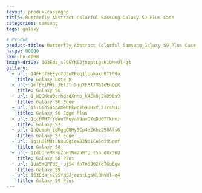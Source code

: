 ```yaml
---
layout: produk-casinghp
title: Butterfly Abstract Colorful Samsung Galaxy S9 Plus Case
categories: samsung
tags: galaxy

# Produk
product-title: Butterfly Abstract Colorful Samsung Galaxy S9 Plus Case
harga: 90000
sku: hn-4000
image-drive: 163Eda_s79SYNSJjozptLgsK1QMvUl-q4
gallery:
  - url: 14FKb7SEEyc2dzuPPeq1lpukaxLBTtG9o
    title: Galaxy Note 8
  - url: 1mfEeiMHiuJEl3t-5jgXF8I7M5teEnQpR
    title: Galaxy S6
  - url: 1_WDCKeW0erhdzdXnMo_k4Ek8jZvD98s9
    title: Galaxy S6 Edge
  - url: 1lIGThS9opAmeDPkwc7b9UHxV_21rsMsI
    title: Galaxy S6 Edge Plus
  - url: 1ccH7H7fYeWnCPoyat9mvOYqDd6TYkrmz
    title: Galaxy S7
  - url: 1hQusph_idMggG8My9Cp4eZKbz298AfsG
    title: Galaxy S7 Edge
  - url: 1giHBlMdruN8uQgiexB3N01CASoi9Somf
    title: Galaxy S8
  - url: 1IdDpreMR5nZoH1Nm2aRTU_I5b_dUxJ8U
    title: Galaxy S8 Plus
  - url: 1Ua5mQPFd5_-ujS4-fhTn6962fo7GuEgw
    title: Galaxy S9
  - url: 163Eda_s79SYNSJjozptLgsK1QMvUl-q4
    title: Galaxy S9 Plus
---
```

